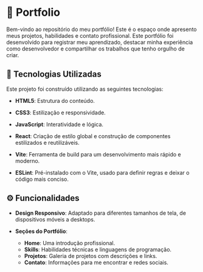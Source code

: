 # 📃 Portfolio 

Bem-vindo ao repositório do meu portfólio! Este é o espaço onde apresento meus projetos, habilidades e contato profissional. Este portfólio foi desenvolvido para registrar meu aprendizado, destacar minha experiência como desenvolvedor e compartilhar os trabalhos que tenho orgulho de criar.

## 🚀 Tecnologias Utilizadas

Este projeto foi construído utilizando as seguintes tecnologias:

- **HTML5**: Estrutura do conteúdo.
  
- **CSS3**: Estilização e responsividade.

- **JavaScript**: Interatividade e lógica.
  
- **React**: Criação de estilo global e construção de componentes estilizados e reutilizáveis.
  
- **Vite**: Ferramenta de build para um desenvolvimento mais rápido e moderno.
  
- **ESLint**: Pré-instalado com o Vite, usado para definir regras e deixar o código mais conciso.

## ⚙️ Funcionalidades

- **Design Responsivo**: Adaptado para diferentes tamanhos de tela, de dispositivos móveis a desktops.
  
- **Seções do Portfólio**:
  - **Home**: Uma introdução profissional.
  - **Skills**: Habilidades técnicas e linguagens de programação.
  - **Projetos**: Galeria de projetos com descrições e links.
  - **Contato**: Informações para me encontrar e redes sociais.



